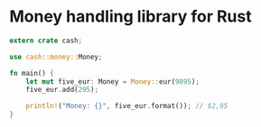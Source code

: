 # Money handling library for Rust
   
```rust
extern crate cash;

use cash::money::Money;

fn main() {
	let mut five_eur: Money = Money::eur(9895);
	five_eur.add(295);

	println!("Money: {}", five_eur.format()); // $2,95
}
```